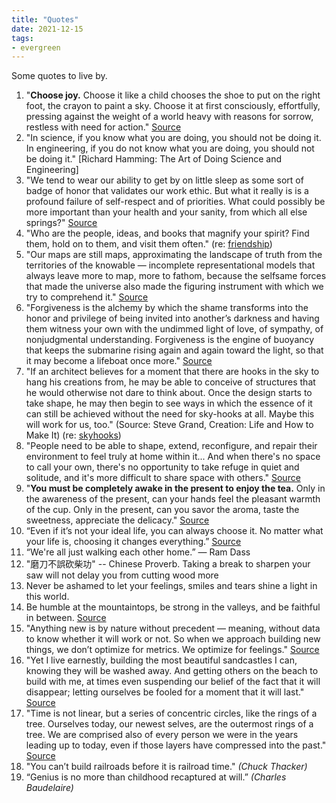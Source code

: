 ```yaml
---
title: "Quotes"
date: 2021-12-15
tags:
- evergreen
---
```


Some quotes to live by.

1. "**Choose joy.** Choose it like a child chooses the shoe to put on the right foot, the crayon to paint a sky. Choose it at first consciously, effortfully, pressing against the weight of a world heavy with reasons for sorrow, restless with need for action." [Source](https://www.themarginalian.org/2020/10/21/14-years-of-brain-pickings)
2. "In science, if you know what you are doing, you should not be doing it. In engineering, if you do not know what you are doing, you should not be doing it." [Richard Hamming: The Art of Doing Science and Engineering]
3. "We tend to wear our ability to get by on little sleep as some sort of badge of honor that validates our work ethic. But what it really is is a profound failure of self-respect and of priorities. What could possibly be more important than your health and your sanity, from which all else springs?" [Source](https://www.themarginalian.org/2019/10/23/13-learnings-13-years)
4. "Who are the people, ideas, and books that magnify your spirit? Find them, hold on to them, and visit them often." (re: [friendship](thoughts/friendship.md))
5. "Our maps are still maps, approximating the landscape of truth from the territories of the knowable — incomplete representational models that always leave more to map, more to fathom, because the selfsame forces that made the universe also made the figuring instrument with which we try to comprehend it." [Source](https://www.themarginalian.org/2019/10/23/13-learnings-13-years)
6. "Forgiveness is the alchemy by which the shame transforms into the honor and privilege of being invited into another’s darkness and having them witness your own with the undimmed light of love, of sympathy, of nonjudgmental understanding. Forgiveness is the engine of buoyancy that keeps the submarine rising again and again toward the light, so that it may become a lifeboat once more." [Source](https://www.themarginalian.org/2019/10/23/13-learnings-13-years)
7. "If an architect believes for a moment that there are hooks in the sky to hang his creations from, he may be able to conceive of structures that he would otherwise not dare to think about. Once the design starts to take shape, he may then begin to see ways in which the essence of it can still be achieved without the need for sky-hooks at all. Maybe this will work for us, too." (Source: Steve Grand, Creation: Life and How to Make It) (re: [skyhooks](thoughts/skyhooks.md))
8. "People need to be able to shape, extend, reconfigure, and repair their environment to feel truly at home within it... And when there's no space to call your own, there's no opportunity to take refuge in quiet and solitude, and it's more difficult to share space with others." [Source](https://kmcgillivray.github.io/a-web-pattern-language/a-domain-of-ones-own/) 
9. "**You must be completely awake in the present to enjoy the tea.** Only in the awareness of the present, can your hands feel the pleasant warmth of the cup. Only in the present, can you savor the aroma, taste the sweetness, appreciate the delicacy." [Source](https://theteacupoflife.com/2014/03/thich-nhat-hanhs-tea-meditation.html)
10. “Even if it’s not your ideal life, you can always choose it. No matter what your life is, choosing it changes everything.” [Source](https://perell.com/essay/the-price-of-discipline/)
11. “We're all just walking each other home.” ― Ram Dass
12. "磨刀不誤砍柴功" -- Chinese Proverb. Taking a break to sharpen your saw will not delay you from cutting wood more
13. Never be ashamed to let your feelings, smiles and tears shine a light in this world.
14. Be humble at the mountaintops, be strong in the valleys, and be faithful in between. [Source](https://www.marcandangel.com/2022/01/18/19-great-truths-my-grandmother-told-me-on-her-90th-birthday/?curius=1417)
15. "Anything new is by nature without precedent — meaning, without data to know whether it will work or not. So when we approach building new things, we don’t optimize for metrics. We optimize for feelings." [Source](https://browsercompany.substack.com/p/optimizing-for-feelings?s=r)
16. "Yet I live earnestly, building the most beautiful sandcastles I can, knowing they will be washed away. And getting others on the beach to build with me, at times even suspending our belief of the fact that it will disappear; letting ourselves be fooled for a moment that it will last." [Source](https://altered.substack.com/p/dust)
17. "Time is not linear, but a series of concentric circles, like the rings of a tree. Ourselves today, our newest selves, are the outermost rings of a tree. We are comprised also of every person we were in the years leading up to today, even if those layers have compressed into the past." [Source](https://katiewav.substack.com/p/a-personal-syllabus-2022)
18. "You can’t build railroads before it is railroad time." _(Chuck Thacker)_
19. “Genius is no more than childhood recaptured at will.” *(Charles Baudelaire)*
